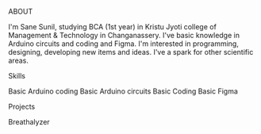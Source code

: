 ABOUT

I'm Sane Sunil, studying BCA (1st year) in Kristu Jyoti college of Management & Technology in Changanassery.
I've basic knowledge in Arduino circuits and coding and Figma. I'm interested in programming, designing, 
developing new items and ideas. I've a spark for other scientific areas.

Skills

Basic Arduino coding
Basic Arduino circuits
Basic Coding
Basic Figma

Projects

Breathalyzer

